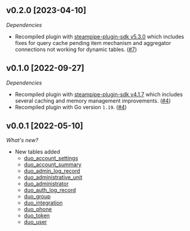 ## v0.2.0 [2023-04-10]

_Dependencies_

- Recompiled plugin with [steampipe-plugin-sdk v5.3.0](https://github.com/turbot/steampipe-plugin-sdk/blob/main/CHANGELOG.md#v530-2023-03-16) which includes fixes for query cache pending item mechanism and aggregator connections not working for dynamic tables. ([#7](https://github.com/turbot/steampipe-plugin-duo/pull/7))

## v0.1.0 [2022-09-27]

_Dependencies_

- Recompiled plugin with [steampipe-plugin-sdk v4.1.7](https://github.com/turbot/steampipe-plugin-sdk/blob/main/CHANGELOG.md#v417-2022-09-08) which includes several caching and memory management improvements. ([#4](https://github.com/turbot/steampipe-plugin-duo/pull/4))
- Recompiled plugin with Go version `1.19`. ([#4](https://github.com/turbot/steampipe-plugin-duo/pull/4))

## v0.0.1 [2022-05-10]

_What's new?_

- New tables added
  - [duo_account_settings](https://hub.steampipe.io/plugins/turbot/duo/tables/duo_account_settings)
  - [duo_account_summary](https://hub.steampipe.io/plugins/turbot/duo/tables/duo_account_summary)
  - [duo_admin_log_record](https://hub.steampipe.io/plugins/turbot/duo/tables/duo_admin_log_record)
  - [duo_administrative_unit](https://hub.steampipe.io/plugins/turbot/duo/tables/duo_administrative_unit)
  - [duo_administrator](https://hub.steampipe.io/plugins/turbot/duo/tables/duo_administrator)
  - [duo_auth_log_record](https://hub.steampipe.io/plugins/turbot/duo/tables/duo_auth_log_record)
  - [duo_group](https://hub.steampipe.io/plugins/turbot/duo/tables/duo_group)
  - [duo_integration](https://hub.steampipe.io/plugins/turbot/duo/tables/duo_integration)
  - [duo_phone](https://hub.steampipe.io/plugins/turbot/duo/tables/duo_phone)
  - [duo_token](https://hub.steampipe.io/plugins/turbot/duo/tables/duo_token)
  - [duo_user](https://hub.steampipe.io/plugins/turbot/duo/tables/duo_user)

